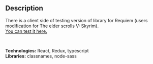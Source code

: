 ## Description

There is a client side of testing version of library for Requiem (users modification for The elder scrolls V: Skyrim). </br>
[You can test it here.](https://requiem-library.web.app/)

</br>

**Technologies:** React, Redux, typescript </br>
**Libraries:** classnames, node-sass
